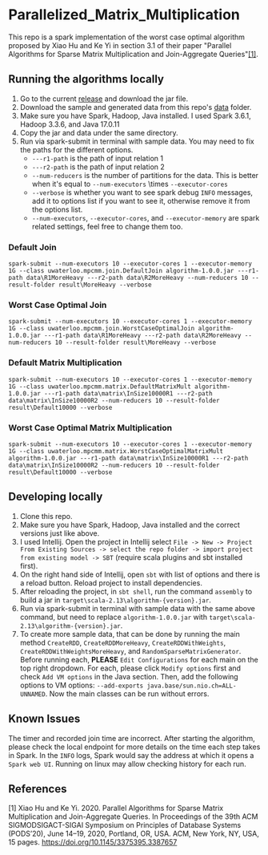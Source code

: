 # Parallelized_Matrix_Multiplication

This repo is a spark implementation of the worst case optimal algorithm proposed by Xiao Hu and Ke Yi in section 3.1 of 
their paper "Parallel Algorithms for Sparse Matrix Multiplication and Join-Aggregate Queries"[[1]](#1).

## Running the algorithms locally

1. Go to the current [release](https://github.com/physics2001/Parallelized_Matrix_Multiplication/releases/tag/1.0.0) and download the jar file. 
2. Download the sample and generated data from this repo's [data](https://github.com/physics2001/Parallelized_Matrix_Multiplication/tree/main/data) folder. 
3. Make sure you have Spark, Hadoop, Java installed. I used Spark 3.6.1, Hadoop 3.3.6, and Java 17.0.11 
4. Copy the jar and data under the same directory. 
5. Run via spark-submit in terminal with sample data. You may need to fix the paths for the different options.
   - `---r1-path` is the path of input relation 1
   - `---r2-path` is the path of input relation 2
   - `--num-reducers` is the number of partitions for the data. This is better when it's equal to `--num-executors` \times `--executor-cores` 
   - `--verbose` is whether you want to see spark debug `INFO` messages, add it to options list if you want to see it, otherwise remove it from the options list. 
   - `--num-executors`, `--executor-cores`, and `--executor-memory` are spark related settings, feel free to change them too. 

### Default Join
```
spark-submit --num-executors 10 --executor-cores 1 --executor-memory 1G --class uwaterloo.mpcmm.join.DefaultJoin algorithm-1.0.0.jar ---r1-path data\R1MoreHeavy ---r2-path data\R2MoreHeavy --num-reducers 10 --result-folder result\MoreHeavy --verbose
```
### Worst Case Optimal Join
```
spark-submit --num-executors 10 --executor-cores 1 --executor-memory 1G --class uwaterloo.mpcmm.join.WorstCaseOptimalJoin algorithm-1.0.0.jar ---r1-path data\R1MoreHeavy ---r2-path data\R2MoreHeavy --num-reducers 10 --result-folder result\MoreHeavy --verbose
```
### Default Matrix Multiplication
```
spark-submit --num-executors 10 --executor-cores 1 --executor-memory 1G --class uwaterloo.mpcmm.matrix.DefaultMatrixMult algorithm-1.0.0.jar ---r1-path data\matrix\InSize10000R1 ---r2-path data\matrix\InSize10000R2 --num-reducers 10 --result-folder result\Default10000 --verbose
```
### Worst Case Optimal Matrix Multiplication
```
spark-submit --num-executors 10 --executor-cores 1 --executor-memory 1G --class uwaterloo.mpcmm.matrix.WorstCaseOptimalMatrixMult algorithm-1.0.0.jar ---r1-path data\matrix\InSize10000R1 ---r2-path data\matrix\InSize10000R2 --num-reducers 10 --result-folder result\Default10000 --verbose
```

## Developing locally

1. Clone this repo.
2. Make sure you have Spark, Hadoop, Java installed and the correct versions just like above. 
3. I used Intellij. Open the project in Intellij select `File -> New -> Project From Existing Sources -> select the repo folder -> import project from existing model -> SBT`
(require scala plugins and sbt installed first).
4. On the right hand side of Intellij, open `sbt` with list of options and there is a reload button. Reload project to install dependencies. 
5. After reloading the project, in `sbt shell`, run the command `assembly` to build a jar in `target\scala-2.13\algorithm-{version}.jar`. 
6. Run via spark-submit in terminal with sample data with the same above command, but need to replace `algorithm-1.0.0.jar` with `target\scala-2.13\algorithm-{version}.jar`. 
7. To create more sample data, that can be done by running the main method `CreateRDD`, `CreateRDDMoreHeavy`, `CreateRDDWithWeights`, `CreateRDDWithWeightsMoreHeavy`, and `RandomSparseMatrixGenerator`. 
Before running each, **PLEASE** `Edit Configurations` for each main on the top right dropdown. 
For each, please click `Modify options` first and check `Add VM options` in the Java section. 
Then, add the following options to VM options: `--add-exports java.base/sun.nio.ch=ALL-UNNAMED`. 
Now the main classes can be run without errors.

## Known Issues

The timer and recorded join time are incorrect. After starting the algorithm, please check the local endpoint for more details on the time each step takes in Spark. 
In the `INFO` logs, Spark would say the address at which it opens a `Spark web UI`. Running on linux may allow checking history for each run. 

## References
<an id="1">[1]</an>
Xiao Hu and Ke Yi. 2020. Parallel Algorithms for Sparse Matrix Multiplication and Join-Aggregate Queries. 
In Proceedings of the 39th ACM SIGMODSIGACT-SIGAI Symposium on Principles of Database Systems (PODS’20), 
June 14–19, 2020, Portland, OR, USA. ACM, New York, NY, USA, 15 pages. https://doi.org/10.1145/3375395.3387657
